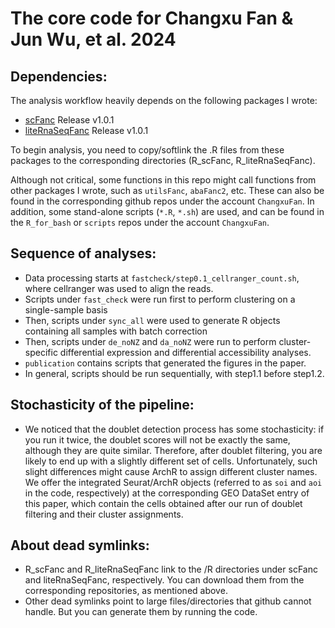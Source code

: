 # The core code for Changxu Fan & Jun Wu, et al. 2024
## Dependencies:
The analysis workflow heavily depends on the following packages I wrote:
* [scFanc](https://github.com/ChangxuFan/scFanc) Release v1.0.1
* [liteRnaSeqFanc](https://github.com/ChangxuFan/liteRnaSeqFanc) Release v1.0.1

To begin analysis, you need to copy/softlink the .R files from these packages to the corresponding directories (R_scFanc, R_liteRnaSeqFanc).

Although not critical, some functions in this repo might call functions from other packages I wrote, such as `utilsFanc`, `abaFanc2`, etc. These can also be found in the corresponding github repos under the account `ChangxuFan`. 
In addition, some stand-alone scripts (`*.R`, `*.sh`) are used, and can be found in the `R_for_bash` or `scripts` repos under the account `ChangxuFan`.

## Sequence of analyses:
* Data processing starts at `fastcheck/step0.1_cellranger_count.sh`, where cellranger was used to align the reads.
* Scripts under `fast_check` were run first to perform clustering on a single-sample basis
* Then, scripts under `sync_all` were used to generate R objects containing all samples with batch correction
* Then, scripts under `de_noNZ` and `da_noNZ` were run to perform cluster-specific differential expression and differential accessibility analyses.
* `publication` contains scripts that generated the figures in the paper. 
* In general, scripts should be run sequentially, with step1.1 before step1.2. 

## Stochasticity of the pipeline:
* We noticed that the doublet detection process has some stochasticity: if you run it twice, the doublet scores will not be exactly the same, although they are quite similar. Therefore, after doublet filtering, you are likely to end up with a slightly different set of cells. Unfortunately, such slight differences might cause ArchR to assign different cluster names. We offer the integrated Seurat/ArchR objects (referred to as `soi` and `aoi` in the code, respectively) at the corresponding GEO DataSet entry of this paper, which contain the cells obtained after our run of doublet filtering and their cluster assignments.

## About dead symlinks:
* R_scFanc and R_liteRnaSeqFanc link to the /R directories under scFanc and liteRnaSeqFanc, respectively. You can download them from the corresponding repositories, as mentioned above.
* Other dead symlinks point to large files/directories that github cannot handle. But you can generate them by running the code.

